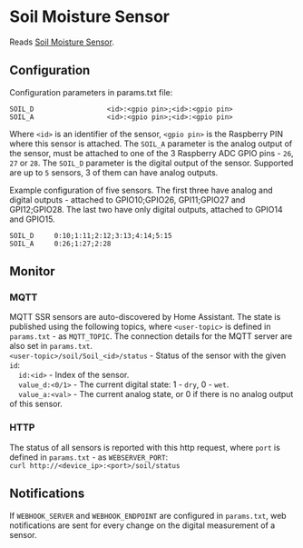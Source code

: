# Soil Moisture Sensor

Reads [Soil Moisture Sensor](../../../../docs/Soil_moisture_sensor_module_EN.pdf).

## Configuration
Configuration parameters in params.txt file:
```
SOIL_D		            <id>:<gpio pin>;<id>:<gpio pin>
SOIL_A		            <id>:<gpio pin>;<id>:<gpio pin>
```
Where `<id>` is an identifier of the sensor, `<gpio pin>` is the Raspberry PIN where this sensor is attached. The `SOIL_A` parameter is the analog output of the sensor, must be attached to one of the 3 Raspberry ADC GPIO pins - `26`, `27` or `28`. The `SOIL_D` parameter is the digital output of the sensor. Supported are up to `5` sensors, 3 of them can have analog outputs.

Example configuration of five sensors. The first three have analog and digital outputs - attached to GPIO10;GPIO26, GPI11;GPIO27 and GPI12;GPIO28. The last two have only digital outputs, attached to GPIO14 and GPIO15.
```
SOIL_D     0:10;1:11;2:12;3:13;4:14;5:15
SOIL_A     0:26;1:27;2:28
```

## Monitor
### MQTT
MQTT SSR sensors are auto-discovered by Home Assistant. The state is published using the following topics, where `<user-topic>` is defined in `params.txt` - as `MQTT_TOPIC`. The connection details for the MQTT server are also set in `params.txt`.  
`<user-topic>/soil/Soil_<id>/status` - Status of the sensor with the given `id`:  
&nbsp;&nbsp;&nbsp;&nbsp;`id:<id>`       - Index of the sensor.  
&nbsp;&nbsp;&nbsp;&nbsp;`value_d:<0/1>` - The current digital state: 1 - `dry`, 0 - `wet`.  
&nbsp;&nbsp;&nbsp;&nbsp;`value_a:<val>` - The current analog state, or 0 if there is no analog output of this sensor.

### HTTP
The status of all sensors is reported with this http request, where `port` is defined in `params.txt` - as `WEBSERVER_PORT`:  
    `curl http://<device_ip>:<port>/soil/status`

## Notifications
If `WEBHOOK_SERVER` and `WEBHOOK_ENDPOINT` are configured in `params.txt`, web notifications are sent for every change on the digital measurement of a sensor.